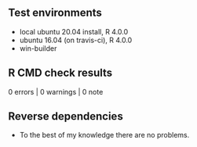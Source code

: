 ## Test environments
* local ubuntu 20.04 install, R 4.0.0
* ubuntu 16.04 (on travis-ci), R 4.0.0
* win-builder

## R CMD check results

0 errors | 0 warnings | 0 note

## Reverse dependencies

* To the best of my knowledge there are no problems.
